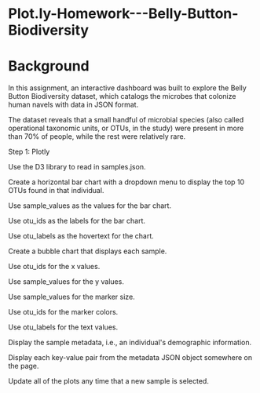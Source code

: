 # Plot.ly-Homework---Belly-Button-Biodiversity

# Background
In this assignment, an interactive dashboard was built to explore the Belly Button Biodiversity dataset, which catalogs the microbes that colonize human navels with data in JSON format.

The dataset reveals that a small handful of microbial species (also called operational taxonomic units, or OTUs, in the study) were present in more than 70% of people, while the rest were relatively rare.

Step 1: Plotly


Use the D3 library to read in samples.json.


Create a horizontal bar chart with a dropdown menu to display the top 10 OTUs found in that individual.




Use sample_values as the values for the bar chart.


Use otu_ids as the labels for the bar chart.


Use otu_labels as the hovertext for the chart.




Create a bubble chart that displays each sample.



Use otu_ids for the x values.


Use sample_values for the y values.


Use sample_values for the marker size.


Use otu_ids for the marker colors.


Use otu_labels for the text values.





Display the sample metadata, i.e., an individual's demographic information.


Display each key-value pair from the metadata JSON object somewhere on the page.




Update all of the plots any time that a new sample is selected.
